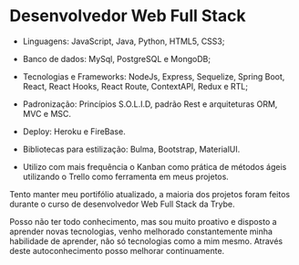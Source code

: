 <h1>Desenvolvedor Web Full Stack</h1>

- Linguagens: JavaScript, Java, Python, HTML5, CSS3;
- Banco de dados: MySql, PostgreSQL e MongoDB;
- Tecnologias e Frameworks: NodeJs, Express, Sequelize, Spring Boot, React, React Hooks, React Route, ContextAPI, Redux e RTL;
- Padronização: Princípios S.O.L.I.D, padrão Rest e arquiteturas ORM, MVC e MSC.
- Deploy: Heroku e FireBase.
- Bibliotecas para estilização: Bulma, Bootstrap, MaterialUI.

- Utilizo com mais frequência o Kanban como prática de métodos ágeis utilizando o Trello como ferramenta em meus projetos.

Tento manter meu portifólio atualizado, a maioria dos projetos foram feitos durante o curso de desenvolvedor Web  Full Stack da Trybe.

Posso não ter todo conhecimento, mas sou muito proativo e disposto a aprender novas tecnologias, venho melhorado constantemente minha habilidade de aprender, não só tecnologias como a mim mesmo. Através deste autoconhecimento posso melhorar continuamente.


